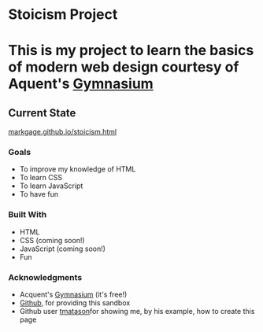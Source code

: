 <!DOCTYPE html>
<html lang="en">
<head>
<meta charset="UTF-8">
<title>Readme</title>
</head>
<body>
<h1>Stoicism Project<h1>
<p>This is my project to learn the basics of modern web design courtesy of Aquent's <a href="https://thegymnasium.com">Gymnasium</a></p>
<h2>Current State</h2>
<p><a href="https://markgage.github.io/stoicism.html">markgage.github.io/stoicism.html</a></p>
<h3>Goals</h3>
<ul>
	<li>To improve my knowledge of HTML</li>
	<li>To learn CSS</li>
	<li>To learn JavaScript</li>
	<li>To have fun</li> 
</ul>
<h3>Built With</h3>
<ul>
	<li>HTML</li>
	<li>CSS (coming soon!)</li>
	<li>JavaScript (coming soon!)</li>
	<li>Fun</li> 
</ul>
<h3>Acknowledgments</h3>
<ul>
	<li>Acquent's <a href="https://thegymnasium.com">Gymnasium</a> (it's free!)</li>
	<li><a href="https://github.com">Github</a>, for providing this sandbox</li>
	<li>Github user <a href="https://github.com/tmatason">tmatason</a>for showing me, by his example, how to create this page</li>
</ul>
	</body>
</html>

